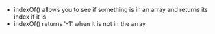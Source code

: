 - indexOf() allows you to see if something is in an array and returns its index if it is
- indexOf() returns '-1' when it is not in the array